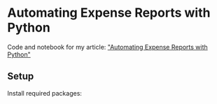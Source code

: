 # Automating Expense Reports with Python

Code and notebook for my article: ["Automating Expense Reports with Python"](https://medium.com/@lucas-soares/automating-expense-reports-with-python-95c43a63980c)

## Setup
Install required packages: 
